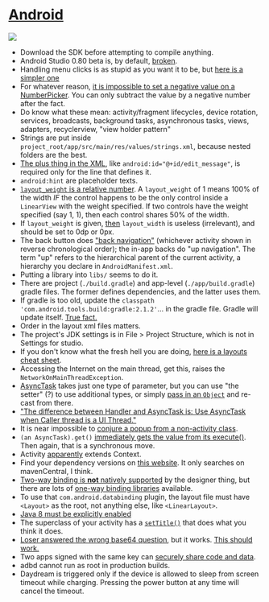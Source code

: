 # [Android](https://www.reddit.com/r/androiddev/comments/3ka9j0/what_to_know_for_a_mobile_developer_interview/)

![](http://i.imgur.com/2q7uebE.jpg)

* Download the SDK before attempting to compile anything.
* Android Studio 0.80 beta is, by default, [broken](http://stackoverflow.com/questions/24465289/android-studio-failure-install-failed-older-sdk).
* Handling menu clicks is as stupid as you want it to be, but [here is a simpler one](http://stackoverflow.com/a/7480103/1558430)
* For whatever reason, [it is impossible to set a negative value on a NumberPicker](http://stackoverflow.com/questions/20968561/android-numberpicker-negative-values). You can only subtract the value by a negative number after the fact.
* Do know what these mean: activity/fragment lifecycles, device rotation, services, broadcasts, background tasks, asynchronous tasks, views, adapters, recyclerview, "view holder pattern"
* Strings are put inside `project_root/app/src/main/res/values/strings.xml`, because nested folders are the best.
* [The plus thing in the XML](http://developer.android.com/training/basics/firstapp/building-ui.html), like `android:id="@+id/edit_message"`, is required only for the line that defines it.
* `android:hint` are placeholder texts.
* [`layout_weight` is a relative number](http://stackoverflow.com/questions/3995825/what-does-androidlayout-weight-mean). A `layout_weight` of 1 means 100% of the width *IF* the control happens to be the only control inside a `LinearView` with the weight specified. If two controls have the weight specified (say 1, 1), then each control shares 50% of the width.
* If `layout_weight` is given, [then](http://developer.android.com/training/basics/firstapp/building-ui.html) `layout_width` is useless (irrelevant), and should be set to 0dp or 0px.
* The back button does ["back navigation"](http://developer.android.com/design/patterns/navigation.html) (whichever activity shown in reverse chronological order); the in-app backs do "up navigation". The term "up" refers to the hierarchical parent of the current activity, a hierarchy you declare in `AndroidManifest.xml`.
* Putting a library into `libs/` seems to do it.
* There are project (`./build.gradle`) and app-level (`./app/build.gradle`) gradle files. The former defines dependencies, and the latter uses them.
* If gradle is too old, update the `classpath 'com.android.tools.build:gradle:2.1.2'`... in the gradle file. Gradle will update itself. [True fact.](http://stackoverflow.com/questions/17634708/android-studio-upgraded-from-0-1-9-to-0-2-0-causing-gradle-build-errors-now/17648742#17648742)
* Order in the layout xml files matters.
* The project's JDK settings is in File > Project Structure, which is not in Settings for studio.
* If you don't know what the fresh hell you are doing, [here is a layouts cheat sheet](http://labs.udacity.com/images/Layout-Cheat-Sheet.pdf).
* Accessing the Internet on the main thread, get this, raises the `NetworkOnMainThreadException`.
* [AsyncTask](http://stackoverflow.com/questions/3921816/can-i-pass-different-types-of-parameters-to-an-asynctask-in-android) takes just one type of parameter, but you can use "the setter" (?) to use additional types, or simply [pass in an `Object`](http://stackoverflow.com/a/9077177) and re-cast from there.
* ["The difference between Handler and AsyncTask is: Use AsyncTask when Caller thread is a UI Thread."](http://stackoverflow.com/a/9800870)
* It is near impossible to [conjure a popup from a non-activity class](http://stackoverflow.com/a/31221646).
* `(an AsyncTask).get()` [immediately gets the value from its execute()](http://stackoverflow.com/a/10972142). Then again, that is a synchronous move.
* Activity [apparently](http://stackoverflow.com/a/9192916/1558430) extends Context.
* Find your dependency versions on [this website](http://search.maven.org/#search%7Cga%7C1%7Cio.reactivex.rxjava). It only searches on mavenCentral, I think.
* [Two-way binding is **not** natively supported](https://medium.com/@fabioCollini/android-data-binding-f9f9d3afc761#.pfcgcnfo5) by the designer thing, but there are lots of [one-way binding libraries](https://developer.android.com/topic/libraries/data-binding/index.html) available.
* To use that `com.android.databinding` plugin, the layout file must have `<Layout>` as the root, not anything else, like `<LinearLayout>`.
* [Java 8 must be explicitly enabled](http://stackoverflow.com/a/37004259/1558430)
* The superclass of your activity has a [`setTitle()`](http://stackoverflow.com/questions/3975550/android-how-to-change-the-application-title) that does what you think it does.
* [Loser answered the wrong base64 question](http://stackoverflow.com/a/29383697/1558430), but it works. [This should work.](http://stackoverflow.com/a/15683305/1558430)
* Two apps signed with the same key can [securely share code and data](https://developer.android.com/studio/publish/app-signing.html#considerations).
* adbd cannot run as root in production builds.
* Daydream is triggered only if the device is allowed to sleep from screen timeout while charging. Pressing the power button at any time will cancel the timeout.